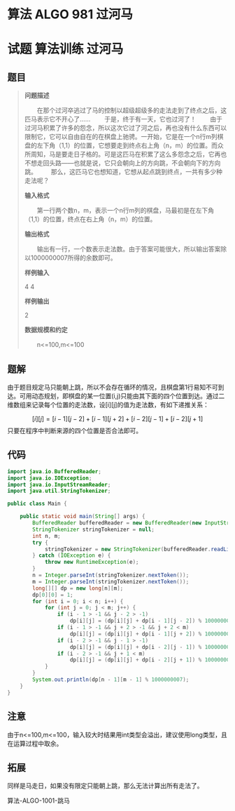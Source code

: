 # 算法 ALGO 981 过河马


# 试题 算法训练 过河马

## 题目

> **问题描述**
>
> 　　在那个过河卒逃过了马的控制以超级超级多的走法走到了终点之后，这匹马表示它不开心了……
> 　　于是，终于有一天，它也过河了！
> 　　由于过河马积累了许多的怨念，所以这次它过了河之后，再也没有什么东西可以限制它，它可以自由自在的在棋盘上驰骋。一开始，它是在一个n行m列棋盘的左下角（1,1）的位置，它想要走到终点右上角（n，m）的位置。而众所周知，马是要走日子格的。可是这匹马在积累了这么多怨念之后，它再也不想走回头路——也就是说，它只会朝向上的方向跳，不会朝向下的方向跳。
> 　　那么，这匹马它也想知道，它想从起点跳到终点，一共有多少种走法呢？
>
> **输入格式**
>
> 　　第一行两个数n，m，表示一个n行m列的棋盘，马最初是在左下角（1,1）的位置，终点在右上角（n，m）的位置。
>
> **输出格式**
>
> 　　输出有一行，一个数表示走法数。由于答案可能很大，所以输出答案除以1000000007所得的余数即可。
>
> **样例输入**
>
> 4 4
>
> **样例输出**
>
> 2
>
> **数据规模和约定**
>
> 　　n<=100,m<=100

## 题解

由于题目规定马只能朝上跳，所以不会存在循环的情况，且棋盘第1行易知不可到达。可用动态规划，即棋盘的某一位置(i,j)只能由其下面的四个位置到达。通过二维数组来记录每个位置的走法数，设\[i\]\[j\]的值为走法数，有如下递推关系：

$$
[i][j]=[i-1][j-2]+[i-1][j+2]+[i-2][j-1]+[i-2][j+1]
$$
只要在程序中判断来源的四个位置是否合法即可。

## 代码

```java
import java.io.BufferedReader;
import java.io.IOException;
import java.io.InputStreamReader;
import java.util.StringTokenizer;

public class Main {

    public static void main(String[] args) {
        BufferedReader bufferedReader = new BufferedReader(new InputStreamReader(System.in));
        StringTokenizer stringTokenizer = null;
        int n, m;
        try {
            stringTokenizer = new StringTokenizer(bufferedReader.readLine());
        } catch (IOException e) {
            throw new RuntimeException(e);
        }
        n = Integer.parseInt(stringTokenizer.nextToken());
        m = Integer.parseInt(stringTokenizer.nextToken());
        long[][] dp = new long[n][m];
        dp[0][0] = 1;
        for (int i = 0; i < n; i++) {
            for (int j = 0; j < m; j++) {
                if (i - 1 > -1 && j - 2 > -1)                               //i-1<n&&i-1>-1&&j-2>-1&&j-2<m
                    dp[i][j] = (dp[i][j] + dp[i - 1][j - 2]) % 1000000007;
                if (i - 1 > -1 && j + 2 > -1 && j + 2 < m)                  //i-1<n&&i-1>-1&&j+2>-1&&j+2<m
                    dp[i][j] = (dp[i][j] + dp[i - 1][j + 2]) % 1000000007;
                if (i - 2 > -1 && j - 1 > -1)                               //i-2<n&&i-2>-1&&j-1>-1&&j-1<m
                    dp[i][j] = (dp[i][j] + dp[i - 2][j - 1]) % 1000000007;
                if (i - 2 > -1 && j + 1 < m)                                //i-2<n&&i-2>-1&&j+1>-1&&j+1<m
                    dp[i][j] = (dp[i][j] + dp[i - 2][j + 1]) % 1000000007;
            }
        }
        System.out.println(dp[n - 1][m - 1] % 1000000007);
    }
}
```

## 注意

由于n<=100,m<=100，输入较大时结果用int类型会溢出，建议使用long类型，且在运算过程中取余。

## 拓展

同样是马走日，如果没有限定只能朝上跳，那么无法计算出所有走法了。

算法-ALGO-1001-跳马

